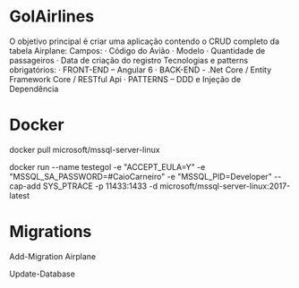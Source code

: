 # GolAirlines

O objetivo principal é criar uma aplicação contendo o CRUD completo da
tabela Airplane:
Campos:
· Código do Avião
· Modelo
· Quantidade de passageiros
· Data de criação do registro
Tecnologias e patterns obrigatórios:
· FRONT-END – Angular 6
· BACK-END - .Net Core / Entity Framework Core / RESTful Api
· PATTERNS – DDD e Injeção de Dependência

# Docker

docker pull microsoft/mssql-server-linux

docker run --name testegol -e "ACCEPT_EULA=Y" -e "MSSQL_SA_PASSWORD=#CaioCarneiro" -e "MSSQL_PID=Developer" --cap-add SYS_PTRACE -p 11433:1433 -d microsoft/mssql-server-linux:2017-latest


# Migrations

Add-Migration Airplane

Update-Database
